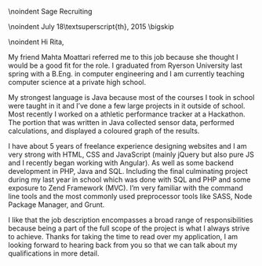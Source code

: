 \noindent Sage Recruiting

\noindent July 18\textsuperscript{th}, 2015
\bigskip

\noindent
Hi Rita,

My friend Mahta Moattari referred me to this job because she thought I would be a good fit for the role. I graduated from Ryerson University last spring with a B.Eng. in computer engineering and I am currently teaching computer science at a private high school.

My strongest language is Java because most of the courses I took in school were taught in it and I’ve done a few large projects in it outside of school. Most recently I worked on a athletic performance tracker at a Hackathon. The portion that was written in Java collected sensor data, performed calculations, and displayed a coloured graph of the results.

I have about 5 years of freelance experience designing websites and I am very strong with HTML, CSS and JavaScript (mainly jQuery but also pure JS and I recently began working with Angular). As well as some backend development in PHP, Java and SQL. Including the final culminating project during my last year in school which was done with SQL and PHP and some exposure to Zend Framework (MVC). I’m very familiar with the command line tools and the most commonly used preprocessor tools like SASS, Node Package Manager, and Grunt. 

I like that the job description encompasses a broad range of responsibilities because being a part of the full scope of the project is what I always strive to achieve. Thanks for taking the time to read over my application, I am looking forward to hearing back from you so that we can talk about my qualifications in more detail.